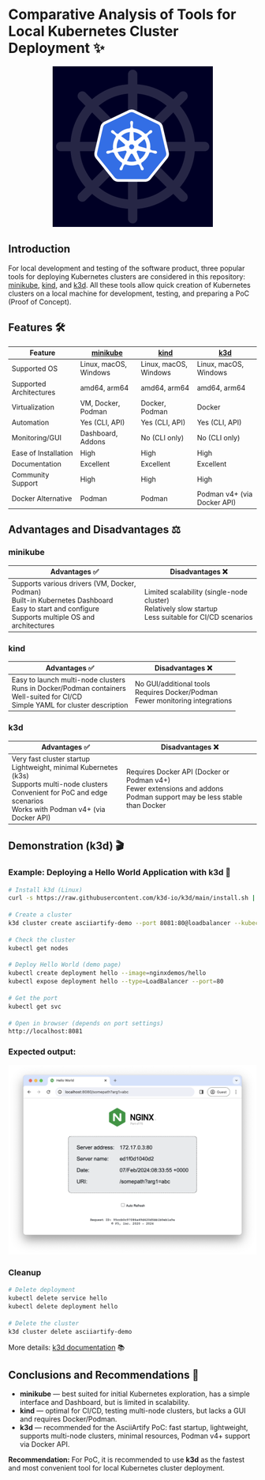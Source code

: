 # Comparative Analysis of Tools for Local Kubernetes Cluster Deployment ✨

<p align="center">
  <img src="kubernetes-animation.gif" alt="Cluster & App Deployment (GIF)">
</p>

## Introduction 

For local development and testing of the software product, three popular tools for deploying Kubernetes clusters are considered in this repository: [minikube](https://minikube.sigs.k8s.io/), [kind](https://kind.sigs.k8s.io/), and [k3d](https://k3d.io/). All these tools allow quick creation of Kubernetes clusters on a local machine for development, testing, and preparing a PoC (Proof of Concept).

## Features 🛠️

| Feature                | [minikube](https://minikube.sigs.k8s.io/) | [kind](https://kind.sigs.k8s.io/) | [k3d](https://k3d.io/) |
|------------------------|------------------|---------------------|--------------------|
| Supported OS           | Linux, macOS, Windows | Linux, macOS, Windows | Linux, macOS, Windows      |
| Supported Architectures| amd64, arm64     | amd64, arm64        | amd64, arm64               |
| Virtualization         | VM, Docker, Podman | Docker, Podman      | Docker                     |
| Automation             | Yes (CLI, API)   | Yes (CLI, API)      | Yes (CLI, API)             |
| Monitoring/GUI         | Dashboard, Addons| No (CLI only)       | No (CLI only)              |
| Ease of Installation   | High             | High                | High                       |
| Documentation          | Excellent        | Excellent           | Excellent                  |
| Community Support      | High             | High                | High                       |
| Docker Alternative     | Podman           | Podman              | Podman v4+ (via Docker API)|

## Advantages and Disadvantages ⚖️

### minikube

| Advantages ✅ | Disadvantages ❌ |
|---|---|
| Supports various drivers (VM, Docker, Podman)<br>Built-in Kubernetes Dashboard<br>Easy to start and configure<br>Supports multiple OS and architectures | Limited scalability (single-node cluster)<br>Relatively slow startup<br>Less suitable for CI/CD scenarios |

### kind

| Advantages ✅ | Disadvantages ❌ |
|---|---|
| Easy to launch multi-node clusters<br>Runs in Docker/Podman containers<br>Well-suited for CI/CD<br>Simple YAML for cluster description | No GUI/additional tools<br>Requires Docker/Podman<br>Fewer monitoring integrations |

### k3d

| Advantages ✅ | Disadvantages ❌ |
|---|---|
| Very fast cluster startup<br>Lightweight, minimal Kubernetes (k3s)<br>Supports multi-node clusters<br>Convenient for PoC and edge scenarios<br>Works with Podman v4+ (via Docker API) | Requires Docker API (Docker or Podman v4+)<br>Fewer extensions and addons<br>Podman support may be less stable than Docker |

## Demonstration (k3d) 🎬

### Example: Deploying a Hello World Application with k3d 🌈

```bash
# Install k3d (Linux)
curl -s https://raw.githubusercontent.com/k3d-io/k3d/main/install.sh | bash

# Create a cluster
k3d cluster create asciiartify-demo --port 8081:80@loadbalancer --kubeconfig-update-default=true

# Check the cluster
kubectl get nodes

# Deploy Hello World (demo page)
kubectl create deployment hello --image=nginxdemos/hello
kubectl expose deployment hello --type=LoadBalancer --port=80

# Get the port
kubectl get svc

# Open in browser (depends on port settings)
http://localhost:8081
```

### Expected output:
![AsciiArtify Demo](https://github.com/nginxinc/NGINX-Demos/blob/master/nginx-hello/hello.png?raw=true)

### Cleanup
```bash
# Delete deployment
kubectl delete service hello
kubectl delete deployment hello

# Delete the cluster
k3d cluster delete asciiartify-demo
```

More details: [k3d documentation](https://k3d.io/) 📚

## Conclusions and Recommendations 📝

- **minikube** — best suited for initial Kubernetes exploration, has a simple interface and Dashboard, but is limited in scalability.
- **kind** — optimal for CI/CD, testing multi-node clusters, but lacks a GUI and requires Docker/Podman.
- **k3d** — recommended for the AsciiArtify PoC: fast startup, lightweight, supports multi-node clusters, minimal resources, Podman v4+ support via Docker API.

**Recommendation:** For PoC, it is recommended to use **k3d** as the fastest and most convenient tool for local Kubernetes cluster deployment.
